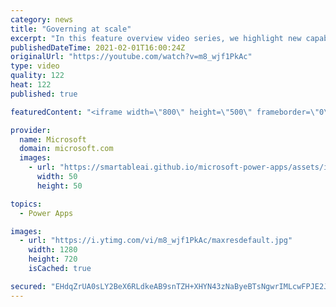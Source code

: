 ```yaml
---
category: news
title: "Governing at scale"
excerpt: "In this feature overview video series, we highlight new capabilities included in the latest update to Microsoft Power Apps.  Microsoft's Power Platform is a rich ecosystem of more than three hundred Microsoft and non-Microsoft connectors that can be leveraged by apps and flows. We are proud to introduce"
publishedDateTime: 2021-02-01T16:00:24Z
originalUrl: "https://youtube.com/watch?v=m8_wjf1PkAc"
type: video
quality: 122
heat: 122
published: true

featuredContent: "<iframe width=\"800\" height=\"500\" frameborder=\"0\" src=\"https://www.youtube.com/embed/m8_wjf1PkAc\" allow=\"accelerometer; autoplay; encrypted-media; gyroscope; picture-in-picture\" allowfullscreen></iframe>"

provider:
  name: Microsoft
  domain: microsoft.com
  images:
    - url: "https://smartableai.github.io/microsoft-power-apps/assets/images/organizations/microsoft.com-50x50.jpg"
      width: 50
      height: 50

topics:
  - Power Apps

images:
  - url: "https://i.ytimg.com/vi/m8_wjf1PkAc/maxresdefault.jpg"
    width: 1280
    height: 720
    isCached: true

secured: "EHdqZrUA0sLY2BeX6RLdkeAB9snTZH+XHYN43zNaByeBTsNgwrIMLcwFPJE2JDqLkPCqx4NKsdbwdqQLOrvD0RRIP8Yr2v+RxFrtq8QBWF2ndB2vE3AeFVznQv/oweZttHvAwzwIsV3ma6fbBXW+f5/mySd5ihbN+K8XPmrc3uQYtGjLVK3Rf1mteEU3wXaf5XgGwukXm4mIT28XxNCyveK1RwQgwjhwv3HiuHSl38AsJOkQK2x3hOhCZMnamdgvytvAAeWTAXaBzb42G6d/v8rfpZU54XwBVKwRM/YOZSntUAwpYJF/+HToo31denGJP8dD6Z07ePFeKofF9Dq7fk5bvyaj/Ysv+B3r7cfLFy8Acmjv0X8M2EZUSzYuWxm4yITRja1F1AFNgsOXC+ncoUcojDobRv+x1nPB92z4gGU=;gb/Ijgk2uNATvhcNHZOihg=="
---
```


